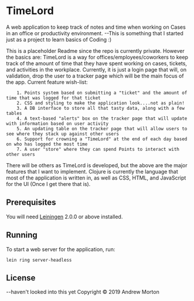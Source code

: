 # TimeLord

A web application to keep track of notes and time when working on Cases in an office or productivity environment.
--This is something that I started just as a project to learn basics of Coding :)


This is a placeholder Readme since the repo is currently private. However the basics are:
    TimeLord is a way for offices/employees/coworkers to keep track of the amount of time that they have spent working
    on cases, tickets, and activities in the workplace. Currently, it is just a login page that will, on validation,
    drop the user to a tracker page which will be the main focus of the app. Current feature wish-list:

        1. Points system based on submitting a "ticket" and the amount of time that was logged for that ticket
        2. CSS and styling to make the application look....not as plain!
        3. A DB interface to store all that tasty data, along with a few tables
        4. A text-based "alerts" box on the tracker page that will update with information based on user activity
        5. An updating table on the tracker page that will allow users to see where they stack up against other users
        6. Support for crowning a "TimeLord" at the end of each day based on who has logged the most time
        7. A user "store" where they can spend Points to interact with other users

There will be others as TimeLord is developed, but the above are the major features that I want to implement.
Clojure is currently the language that most of the application is written in, as well as CSS, HTML, and JavaScript
for the UI (Once I get there that is).

## Prerequisites

You will need [Leiningen][] 2.0.0 or above installed.

[leiningen]: https://github.com/technomancy/leiningen

## Running

To start a web server for the application, run:

    lein ring server-headless

## License
--haven't looked into this yet
Copyright © 2019 Andrew Morton
